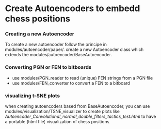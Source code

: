 # Create Autoencoders to embedd chess positions

### Creating a new Autoencoder
To create a new autoencoder follow the principe in modules/autoencoder/paper/. create a new Autoencoder class which extends the modules/autoencoder/BaseAutoencoder.


### Converting PGN or FEN to bitboards 
- use modules/PGN_reader to read (unique) FEN strings from a PGN file
- use modules/FEN_converter to convert a FEN to a bitboard

### visualizing t-SNE plots
when creating autoencoders based from BaseAutoencoder, you can use modules/visualization/TSNE_visualizer to create plots like _Autoencoder_Convolutional_normal_double_filters_tactics_test.html_ to have a portable (html file) visualization of chess positions.